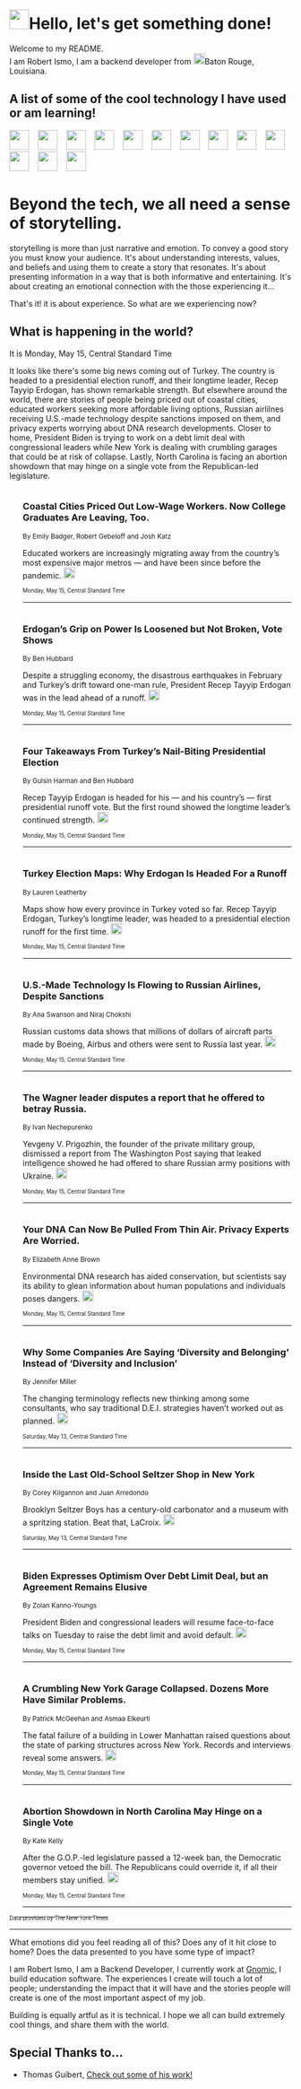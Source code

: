 <h1><img src="https://emojis.slackmojis.com/emojis/images/1643514375/3493/hot-coffee.gif?1643514375" width="35"/>Hello, let's get something done!</h1>

<p>Welcome to my README.<br/>
I am Robert Ismo, I am a backend developer from <img src="https://emojis.slackmojis.com/emojis/images/1638395689/50435/moulin_rouge.png?1638395689" width="20"/>Baton Rouge, Louisiana.</p>
<h2>A list of some of the cool technology I have used or am learning!</h2>
<p>
<img src="https://emojis.slackmojis.com/emojis/images/1643516091/21142/meow_bongotap.gif?1643516091" width="35" alt="">
<img src="https://img.shields.io/badge/Favorite%20Frontend%20Framework-SvelteKit-f83903" alt="">
<img src="https://img.shields.io/badge/Second%20Favorite-Vue-40b581" alt="">
<img src="https://img.shields.io/badge/Most%20Used%20Runtime-Nodejs-78b061" alt="">
<img src="https://emojis.slackmojis.com/emojis/images/1643517416/34482/fire.gif?1643517416" width="35" alt="">
<img src="https://img.shields.io/badge/Javascript%20But%20Better-Typescript-0078ca" alt="">
<img src="https://img.shields.io/badge/Favorite%20Language-Elixir-3e244d" alt="">
<img src="https://img.shields.io/badge/Containerize%20Everything-Docker-6ac9ef" alt="">
<img src="https://emojis.slackmojis.com/emojis/images/1643514596/5999/meow_party.gif?1643514596" width="35" alt="">
<img src="https://img.shields.io/badge/API%20Love%20Language-Graphql-de32a5" alt="">
<img src="https://img.shields.io/badge/Our%20Favorite%20Version%20Controller-Git-e94f33" alt="">
<img src="https://img.shields.io/badge/Favorite%20Database-Redis-d42d1d" alt="">
<img src="https://emojis.slackmojis.com/emojis/images/1643514559/5584/deployparrot.gif?1643514559" width="35" alt="">
<img src="https://img.shields.io/badge/Container%20Interstate-RabbitMQ-f66200" alt="">
<img src="https://img.shields.io/badge/Gotta%20Learn-Kubernetes-316adf" alt="">
<img src="https://img.shields.io/badge/Really%20Mature%20Now-WASM-654fef" alt="">
<img src="https://emojis.slackmojis.com/emojis/images/1666642497/61942/dance_vibe.gif?1666642497" width="35" alt="">
<img src="https://img.shields.io/badge/For%20My%20M1-ARM64-657d96" alt="">
<img src="https://img.shields.io/badge/Loving%20This%20So%20Much-TailwindCSS-17bcb5" alt="">
<img src="https://img.shields.io/badge/Cool%20Build%20Tool-Vite-f9cb24" alt="">
<img src="https://emojis.slackmojis.com/emojis/images/1669231376/62819/working-on-it.gif?1669231376" width="35" alt="">
<img src="https://img.shields.io/badge/Fun%20and%20Easy%20Database-MongoDB-5f8c49" alt="">
<img src="https://img.shields.io/badge/JS%20Life%20Support-NPM-c73737" alt="">
<img src="https://img.shields.io/badge/I%20Liked%20It-DynamoDB-0073b9" alt="">
<img src="https://emojis.slackmojis.com/emojis/images/1643514045/46/question.gif?1643514045" width="35" alt="">
<img src="https://img.shields.io/badge/cool-React-60d6f9" alt="">
<img src="https://img.shields.io/badge/Future%20Big%20Project-Lambda-f37e00" alt="">
<img src="https://img.shields.io/badge/NPM%20But%20Better-PNPM-f1aa07" alt="">
<img src="https://emojis.slackmojis.com/emojis/images/1643514943/9662/fbwow.gif?1643514943" width="35" alt="">
<img src="https://img.shields.io/badge/First%20Language-C-662079" alt="">
<img src="https://img.shields.io/badge/Where%20I%20Deploy%20Frontend-Vercel-000000" alt="">
<img src="https://img.shields.io/badge/Who%20Does%20not%20Want%20an%20App-Swift-f9492a" alt="">
<img src="https://emojis.slackmojis.com/emojis/images/1643514058/151/javascript.png?1643514058" width="35" alt="">
<img src="https://img.shields.io/badge/cool-Python-fbd542" alt="">
<img src="https://img.shields.io/badge/Favorite%20Something-Stripe-656cdc" alt="">
<img src="https://img.shields.io/badge/Of%20Course-HTML5-ed6327" alt="">
<img src="https://emojis.slackmojis.com/emojis/images/1660415405/60731/bomb.gif?1660415405" width="35" alt="">
<img src="https://img.shields.io/badge/hate-CSS-2964ec" alt="">
<img src="https://img.shields.io/badge/Learning-CircleCI-141215" alt="">
<img src="https://img.shields.io/badge/Learning-Rust-fbbb3b" alt="">
<img src="https://emojis.slackmojis.com/emojis/images/1660415397/60712/writing-hand.gif?1660415397" width="35" alt="">
<img src="https://img.shields.io/badge/Dev%20Browser%20of%20Choice-Firefox-cc4e26" alt="">
<img src="https://img.shields.io/badge/Recoverying%20From%20Windows-UNIX-1781e3" alt="">
<img src="https://img.shields.io/badge/LOVE-LogSeq-90c1c2" alt="">
<img src="https://emojis.slackmojis.com/emojis/images/1643514066/223/kirby.gif?1643514066" width="35" alt="">
<img src="https://img.shields.io/badge/Daily%20Driver-MacOS-e6e6e8" alt="">
<img src="https://img.shields.io/badge/Git%20Server-Github-000000" alt="">
<img src="https://img.shields.io/badge/enjoyable-EC2-f17428" alt="">
<img src="https://emojis.slackmojis.com/emojis/images/1643514239/2069/excited.gif?1643514239" width="35" alt="">
</p>
<h1>Beyond the tech, we all need a sense of storytelling.</h1>
<p>storytelling is more than just narrative and emotion. To convey a good story you must know your audience. It's about understanding interests, values, and beliefs and using them to create a story that resonates. It's about presenting information in a way that is both informative and entertaining. It's about creating an emotional connection with the those experiencing it...</p>
<p>That's it! it is about experience. So what are we experiencing now?</p>
<h2>What is happening in the world?</h2>
<p>It is Monday, May 15, Central Standard Time</p>
<p>
It looks like there&#39;s some big news coming out of Turkey. The country is headed to a presidential election runoff, and their longtime leader, Recep Tayyip Erdogan, has shown remarkable strength. But elsewhere around the world, there are stories of people being priced out of coastal cities, educated workers seeking more affordable living options, Russian airlilnes receiving U.S.-made technology despite sanctions imposed on them, and privacy experts worrying about DNA research developments. Closer to home, President Biden is trying to work on a debt limit deal with congressional leaders while New York is dealing with crumbling garages that could be at risk of collapse. Lastly, North Carolina is facing an abortion showdown that may hinge on a single vote from the Republican-led legislature.</p>
<ol>
<img src="https://img.shields.io/badge/-upshot-blue" alt="">
<h3>Coastal Cities Priced Out Low-Wage Workers. Now College Graduates Are Leaving, Too.</h3>
<sub>By Emily Badger, Robert Gebeloff and Josh Katz</sub>
<p>Educated workers are increasingly migrating away from the country’s most expensive major metros — and have been since before the pandemic.  <a href="https://nyti.ms/3M2qcHf"><img src="https://developer.nytimes.com/files/poweredby_nytimes_30b.png?v=1583354208352" height="20"></a></p>
<sub><sub>Monday, May 15, Central Standard Time</sub></sub>
<hr/>
<img src="https://img.shields.io/badge/-world-blue" alt="">
<h3>Erdogan’s Grip on Power Is Loosened but Not Broken, Vote Shows</h3>
<sub>By Ben Hubbard</sub>
<p>Despite a struggling economy, the disastrous earthquakes in February and Turkey’s drift toward one-man rule, President Recep Tayyip Erdogan was in the lead ahead of a runoff.  <a href="https://nyti.ms/42WOQzT"><img src="https://developer.nytimes.com/files/poweredby_nytimes_30b.png?v=1583354208352" height="20"></a></p>
<sub><sub>Monday, May 15, Central Standard Time</sub></sub>
<hr/>
<img src="https://img.shields.io/badge/-world-blue" alt="">
<h3>Four Takeaways From Turkey’s Nail-Biting Presidential Election</h3>
<sub>By Gulsin Harman and Ben Hubbard</sub>
<p>Recep Tayyip Erdogan is headed for his — and his country’s — first presidential runoff vote. But the first round showed the longtime leader’s continued strength.  <a href="https://nyti.ms/3I9IB3T"><img src="https://developer.nytimes.com/files/poweredby_nytimes_30b.png?v=1583354208352" height="20"></a></p>
<sub><sub>Monday, May 15, Central Standard Time</sub></sub>
<hr/>
<img src="https://img.shields.io/badge/-world-blue" alt="">
<h3>Turkey Election Maps: Why Erdogan Is Headed For a Runoff</h3>
<sub>By Lauren Leatherby</sub>
<p>Maps show how every province in Turkey voted so far. Recep Tayyip Erdogan, Turkey’s longtime leader, was headed to a presidential election runoff for the first time.  <a href="https://nyti.ms/3OaYrPr"><img src="https://developer.nytimes.com/files/poweredby_nytimes_30b.png?v=1583354208352" height="20"></a></p>
<sub><sub>Monday, May 15, Central Standard Time</sub></sub>
<hr/>
<img src="https://img.shields.io/badge/-business-blue" alt="">
<h3>U.S.-Made Technology Is Flowing to Russian Airlines, Despite Sanctions</h3>
<sub>By Ana Swanson and Niraj Chokshi</sub>
<p>Russian customs data shows that millions of dollars of aircraft parts made by Boeing, Airbus and others were sent to Russia last year.  <a href="https://nyti.ms/3W1g46h"><img src="https://developer.nytimes.com/files/poweredby_nytimes_30b.png?v=1583354208352" height="20"></a></p>
<sub><sub>Monday, May 15, Central Standard Time</sub></sub>
<hr/>
<img src="https://img.shields.io/badge/-world-blue" alt="">
<h3>The Wagner leader disputes a report that he offered to betray Russia.</h3>
<sub>By Ivan Nechepurenko</sub>
<p>Yevgeny V. Prigozhin, the founder of the private military group, dismissed a report from The Washington Post saying that leaked intelligence showed he had offered to share Russian army positions with Ukraine.  <a href="https://nyti.ms/42FLDVK"><img src="https://developer.nytimes.com/files/poweredby_nytimes_30b.png?v=1583354208352" height="20"></a></p>
<sub><sub>Monday, May 15, Central Standard Time</sub></sub>
<hr/>
<img src="https://img.shields.io/badge/-science-blue" alt="">
<h3>Your DNA Can Now Be Pulled From Thin Air. Privacy Experts Are Worried.</h3>
<sub>By Elizabeth Anne Brown</sub>
<p>Environmental DNA research has aided conservation, but scientists say its ability to glean information about human populations and individuals poses dangers.  <a href="https://nyti.ms/3BrrZAN"><img src="https://developer.nytimes.com/files/poweredby_nytimes_30b.png?v=1583354208352" height="20"></a></p>
<sub><sub>Monday, May 15, Central Standard Time</sub></sub>
<hr/>
<img src="https://img.shields.io/badge/-business-blue" alt="">
<h3>Why Some Companies Are Saying ‘Diversity and Belonging’ Instead of ‘Diversity and Inclusion’</h3>
<sub>By Jennifer Miller</sub>
<p>The changing terminology reflects new thinking among some consultants, who say traditional D.E.I. strategies haven’t worked out as planned.  <a href="https://nyti.ms/3Wff5zH"><img src="https://developer.nytimes.com/files/poweredby_nytimes_30b.png?v=1583354208352" height="20"></a></p>
<sub><sub>Saturday, May 13, Central Standard Time</sub></sub>
<hr/>
<img src="https://img.shields.io/badge/-nyregion-blue" alt="">
<h3>Inside the Last Old-School Seltzer Shop in New York</h3>
<sub>By Corey Kilgannon and Juan Arredondo</sub>
<p>Brooklyn Seltzer Boys has a century-old carbonator and a museum with a spritzing station. Beat that, LaCroix.  <a href="https://nyti.ms/3nPwxhr"><img src="https://developer.nytimes.com/files/poweredby_nytimes_30b.png?v=1583354208352" height="20"></a></p>
<sub><sub>Saturday, May 13, Central Standard Time</sub></sub>
<hr/>
<img src="https://img.shields.io/badge/-us-blue" alt="">
<h3>Biden Expresses Optimism Over Debt Limit Deal, but an Agreement Remains Elusive</h3>
<sub>By Zolan Kanno-Youngs</sub>
<p>President Biden and congressional leaders will resume face-to-face talks on Tuesday to raise the debt limit and avoid default.  <a href="https://nyti.ms/42XUtxP"><img src="https://developer.nytimes.com/files/poweredby_nytimes_30b.png?v=1583354208352" height="20"></a></p>
<sub><sub>Monday, May 15, Central Standard Time</sub></sub>
<hr/>
<img src="https://img.shields.io/badge/-nyregion-blue" alt="">
<h3>A Crumbling New York Garage Collapsed. Dozens More Have Similar Problems.</h3>
<sub>By Patrick McGeehan and Asmaa Elkeurti</sub>
<p>The fatal failure of a building in Lower Manhattan raised questions about the state of parking structures across New York. Records and interviews reveal some answers.  <a href="https://nyti.ms/3BnHcD4"><img src="https://developer.nytimes.com/files/poweredby_nytimes_30b.png?v=1583354208352" height="20"></a></p>
<sub><sub>Monday, May 15, Central Standard Time</sub></sub>
<hr/>
<img src="https://img.shields.io/badge/-us-blue" alt="">
<h3>Abortion Showdown in North Carolina May Hinge on a Single Vote</h3>
<sub>By Kate Kelly</sub>
<p>After the G.O.P.-led legislature passed a 12-week ban, the Democratic governor vetoed the bill. The Republicans could override it, if all their members stay unified.  <a href="https://nyti.ms/3MoOY5U"><img src="https://developer.nytimes.com/files/poweredby_nytimes_30b.png?v=1583354208352" height="20"></a></p>
<sub><sub>Monday, May 15, Central Standard Time</sub></sub>
<hr/>
</ol>
<a href="https://developer.nytimes.com"><sub><sub>Data provided by The New York Times</sub></sub></a>
<hr/>
<p>What emotions did you feel reading all of this? Does any of it hit close to home? Does the data presented to you have some type of impact?</p>
<p>I am Robert Ismo, I am a Backend Developer, I currently work at <a href="https://gnomic.education/">Gnomic</a>, I build education software. The experiences I create will touch a lot of people; understanding the impact that it will have and the stories people will create is one of the most important aspect of my job.</p>
<p>Building is equally artful as it is technical. I hope we all can build extremely cool things, and share them with the world.</p>
<h2>Special Thanks to...</h2>
<ul>
<li>Thomas Guibert, <a href="https://github.com/thmsgbrt/thmsgbrt">Check out some of his work!</a></li>
</ul>